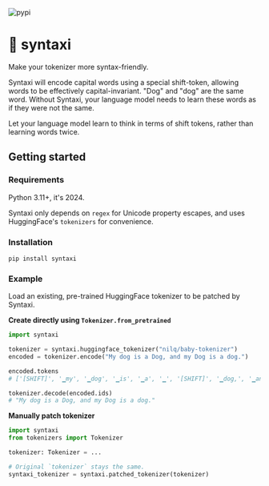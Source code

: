 ![pypi](https://img.shields.io/pypi/v/pybadges.svg)

# 🚕 syntaxi

Make your tokenizer more syntax-friendly.

Syntaxi will encode capital words using a special shift-token, allowing words to be effectively capital-invariant. "Dog" and "dog" are the same word. Without Syntaxi, your language model needs to learn these words as if they were not the same.

Let your language model learn to think in terms of shift tokens, rather than learning words twice.

## Getting started

### Requirements

Python 3.11+, it's 2024.

Syntaxi only depends on `regex` for Unicode property escapes, and uses HuggingFace's `tokenizers` for convenience.

### Installation

```
pip install syntaxi
```

### Example

Load an existing, pre-trained HuggingFace tokenizer to be patched by Syntaxi.

**Create directly using `Tokenizer.from_pretrained`**
```py
import syntaxi

tokenizer = syntaxi.huggingface_tokenizer("nilq/baby-tokenizer")
encoded = tokenizer.encode("My dog is a Dog, and my Dog is a dog.")

encoded.tokens
# ['[SHIFT]', '▁my', '▁dog', '▁is', '▁a', '▁', '[SHIFT]', '▁dog,', '▁and', '▁my', '▁', '[SHIFT]', '▁dog', '▁is', '▁a', '▁dog.']

tokenizer.decode(encoded.ids)
# "My dog is a Dog, and my Dog is a dog."
```

**Manually patch tokenizer**
```py
import syntaxi
from tokenizers import Tokenizer

tokenizer: Tokenizer = ...

# Original `tokenizer` stays the same.
syntaxi_tokenizer = syntaxi.patched_tokenizer(tokenizer)
```
